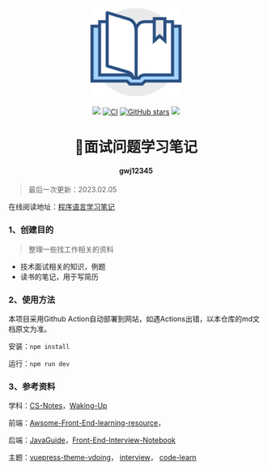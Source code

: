 
<p align="center"><a href="https://gwj12345.github.io/interview-learn/" target="_blank" rel="noopener noreferrer"><img width="180" src="docs/.vuepress/public/img/study.png" alt="logo"></a></p>

<p align="center">
    <a href="https://gwj12345.github.io/interview-learn/"> <img src="https://badgen.net/badge/%E5%B0%8F%E5%93%88%E9%87%8C/%E5%9C%A8%E7%BA%BF%E9%98%85%E8%AF%BB?icon=sourcegraph"></a>
  <a href="https://github.com/gwj12345/interview-learn/actions?query=workflow%3ACI"><img src="https://github.com/gwj12345/interview-learn/workflows/CI/badge.svg" alt="CI"></a>
  <a href="https://github.com/gwj12345/interview-learn"><img src="https://img.shields.io/github/stars/gwj12345/interview-learn?logo=ReverbNation&logoColor=rgba(255,255,255,.6)" alt="GitHub stars"></a>
   <a href="https://github.com/gwj12345/interview-learn"> <img src="https://badgen.net/github/forks/gwj12345/interview-learn?icon=github"></a>
<h1 align="center">📖面试问题学习笔记</h1>
<h4 align="center">gwj12345</h4>

> 最后一次更新：2023.02.05

在线阅读地址：[程序语言学习笔记](https://gwj12345.github.io/interview-learn/)

### 1、创建目的

> 整理一些找工作相关的资料

+ 技术面试相关的知识，例题
+ 读书的笔记，用于写简历

### 2、使用方法

本项目采用Github Action自动部署到网站，如遇Actions出错，以本仓库的md文档原文为准。

安装：`npm install`

运行：`npm run dev`

### 3、参考资料

学科：[CS-Notes](https://github.com/CyC2018/CS-Notes)，[Waking-Up](https://github.com/wolverinn/Waking-Up)

前端：[Awsome-Front-End-learning-resource](https://github.com/helloqingfeng/Awsome-Front-End-learning-resource)，

后端：[JavaGuide](https://github.com/Snailclimb/JavaGuide)，[Front-End-Interview-Notebook](https://github.com/CavsZhouyou/Front-End-Interview-Notebook)

主题：[vuepress-theme-vdoing](https://github.com/xugaoyi/vuepress-theme-vdoing)， [interview](https://github.com/xiaoyou66/interview)， [code-learn](https://github.com/xiaoyou66/code-learn)

